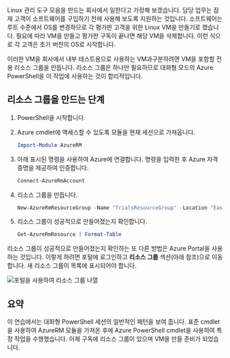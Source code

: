 Linux 관리 도구 모음을 만드는 회사에서 일한다고 가정해 보겠습니다. 담당 업무는 잠재 고객이 소프트웨어를 구입하기 전에 사용해 보도록 지원하는 것입니다. 소프트웨어는 루트 수준에서 OS를 변경하므로 각 평가판 고객을 위한 Linux VM을 만들기로 했습니다. 필요에 따라 VM을 만들고 평가판 구독이 끝나면 해당 VM을 삭제합니다. 이런 식으로 각 고객은 초기 버전의 OS로 시작합니다. 

이러한 VM을 회사에서 내부 테스트용으로 사용하는 VM과구분하려면 VM을 포함할 전용 리소스 그룹을 만듭니다. 리소스 그룹은 하나만 필요하므로 대화형 모드의 Azure PowerShell을 이 작업에 사용하는 것이 합리적입니다.

## <a name="steps-to-create-a-resource-group"></a>리소스 그룹을 만드는 단계

1. PowerShell을 시작합니다.

1. Azure cmdlet에 액세스할 수 있도록 모듈을 현재 세션으로 가져옵니다.

   ```powershell
   Import-Module AzureRM
   ```

1. 아래 표시된 명령을 사용하여 Azure에 연결합니다. 명령을 입력한 후 Azure 자격 증명을 제공하여 인증합니다.

   ```powershell
   Connect-AzureRmAccount
   ```

1. 리소스 그룹을 만듭니다.

    ```powershell
    New-AzureRmResourceGroup -Name "TrialsResourceGroup" -Location "East US"
    ```

1. 리소스 그룹이 성공적으로 만들어졌는지 확인합니다.

    ```powershell
    Get-AzureRmResource | Format-Table
    ```
리소스 그룹이 성공적으로 만들어졌는지 확인하는 또 다른 방법은 Azure Portal을 사용하는 것입니다. 이렇게 하려면 포털에 로그인하고 **리소스 그룹** 섹션(아래 참조)으로 이동합니다. 새 리소스 그룹이 목록에 표시되어야 합니다.

![포털을 사용하여 리소스 그룹 나열](../media-drafts/6-listing-resource-groups.png)

## <a name="summary"></a>요약
이 연습에서는 대화형 PowerShell 세션의 일반적인 패턴을 보여 줍니다. 표준 cmdlet을 사용하여 AzureRM 모듈을 가져온 후에 Azure PowerShell cmdlet을 사용하여 특정 작업을 수행했습니다. 이제 구독에 리소스 그룹이 있으며 VM을 만들 준비가 되었습니다.